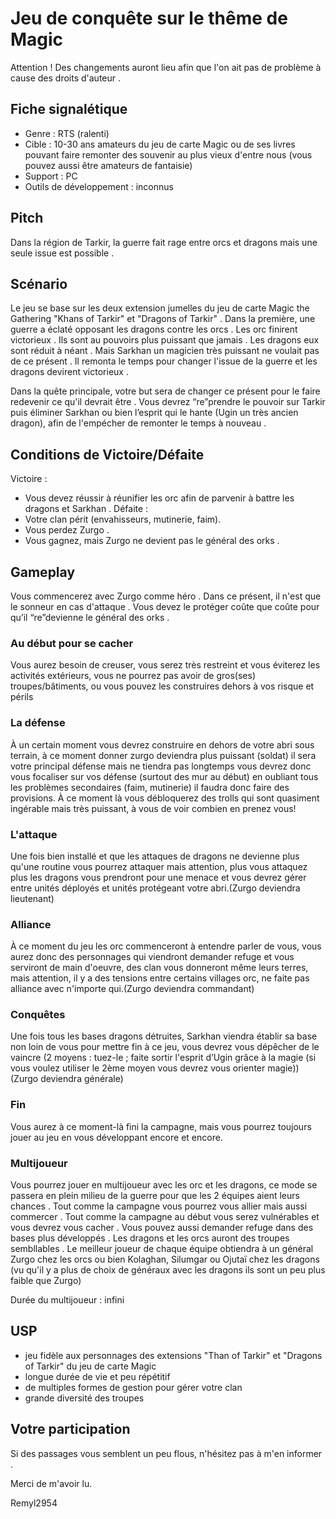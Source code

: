 # Jeu de conquête sur le thême de Magic
Attention ! Des changements auront lieu afin que l'on ait pas de problème à cause des droits d'auteur .
## Fiche signalétique
- Genre : RTS (ralenti)
- Cible : 10-30 ans amateurs du jeu de carte Magic ou de ses livres pouvant faire remonter des souvenir au plus vieux d'entre nous (vous pouvez aussi être amateurs de fantaisie)
- Support : PC
- Outils de développement : inconnus
## Pitch
Dans la région de Tarkir, la guerre fait rage entre orcs et dragons mais une seule issue est possible .
## Scénario
Le jeu se base sur les deux extension jumelles du jeu de carte Magic the Gathering "Khans of Tarkir" et "Dragons of Tarkir" . 
Dans la première<!--Felecarp : cette phrase ne devrait elle pas impliquer un dans la seconde ?-->, une guerre a éclaté opposant les dragons contre les orcs . 
Les orc finirent victorieux .
Ils sont au pouvoirs plus puissant que jamais . 
Les dragons eux sont réduit à néant . 
Mais Sarkhan un magicien très puissant ne voulait pas de ce présent .
Il remonta le temps pour changer l'issue de la guerre et les dragons devirent victorieux .

Dans la quête principale, votre but sera de changer ce présent pour le faire redevenir ce qu'il devrait être .
Vous devrez “re”prendre le pouvoir sur Tarkir puis éliminer Sarkhan ou bien l’esprit qui le hante (Ugin un très ancien dragon), afin de l'empécher de remonter le temps à nouveau .
## Conditions de Victoire/Défaite
Victoire :
- Vous devez réussir à réunifier les orc afin de parvenir à battre les dragons et Sarkhan .
Défaite :
- Votre clan périt (envahisseurs, mutinerie, faim).
- Vous perdez Zurgo .
- Vous gagnez, mais Zurgo ne devient pas le général des orks .
## Gameplay
Vous commencerez avec Zurgo comme héro . 
Dans ce présent, il n'est que le sonneur en cas d'attaque .
Vous devez le protéger coûte que coûte pour qu’il “re”devienne le général des orks .
### Au début pour se cacher
Vous aurez besoin de creuser, vous serez très restreint et vous éviterez les activités extérieurs, vous ne pourrez pas avoir de gros(ses) troupes/bâtiments, ou vous pouvez les construires dehors à vos risque et périls
### La défense
À un certain moment vous devrez construire en dehors de votre abri sous terrain, à ce moment donner zurgo deviendra plus puissant (soldat) il sera votre principal défense mais ne tiendra pas longtemps vous devrez donc vous focaliser sur vos défense (surtout des mur au début) en oubliant tous les problèmes secondaires (faim, mutinerie) il faudra donc faire des provisions. À ce moment là vous débloquerez des trolls qui sont quasiment ingérable mais très puissant, à vous de voir combien en prenez vous!
### L'attaque
Une fois bien installé et que les attaques de dragons ne devienne plus qu'une routine vous pourrez attaquer mais attention, plus vous attaquez plus les dragons vous prendront pour une menace et vous devrez gérer entre unités déployés et unités protégeant votre abri.(Zurgo deviendra lieutenant)
### Alliance
À ce moment du jeu les orc commenceront à entendre parler de vous, vous aurez donc des personnages qui viendront demander refuge et vous serviront de main d'oeuvre, des clan vous donneront même leurs terres, mais attention, il y a des tensions entre certains villages orc, ne faite pas alliance avec n'importe qui.(Zurgo deviendra commandant)
### Conquêtes
Une fois tous les bases dragons détruites, Sarkhan viendra établir sa base non loin de vous pour mettre fin à ce jeu, vous devrez vous dépêcher de le vaincre (2 moyens : tuez-le ; faite sortir l'esprit d’Ugin grâce à la magie (si vous voulez utiliser le 2ème moyen vous devrez vous orienter magie))(Zurgo deviendra générale)
### Fin
Vous aurez à ce moment-là fini la campagne, mais vous pourrez toujours jouer au jeu en vous développant encore et encore.
### Multijoueur
Vous pourrez jouer en multijoueur avec les orc et les dragons, ce mode se passera en plein milieu de la guerre pour que les 2 équipes aient leurs chances .
Tout comme la campagne vous pourrez vous allier mais aussi commercer .
Tout comme la campagne au début vous serez vulnérables et vous devrez vous cacher .
Vous pouvez aussi demander refuge dans des bases plus développés .
Les dragons et les orcs auront des troupes sembllables .
Le meilleur joueur de chaque équipe obtiendra à un général Zurgo chez les orcs ou bien Kolaghan, Silumgar ou Ojutaï chez les dragons
(vu qu'il y a plus de choix de généraux avec les dragons ils sont un peu plus faible que Zurgo)<!--Felecarp : drole d'idée-->

Durée du multijoueur : infini<!--Felecarp je ne comprend pas-->
## USP
- jeu fidèle aux personnages des extensions "Than of Tarkir" et "Dragons of Tarkir" du jeu de carte Magic
- longue durée de vie et peu répétitif
- de multiples formes de gestion pour gérer votre clan<!--Felecarp : pas compris-->
- grande diversité des troupes
## Votre participation
Si des passages vous semblent un peu flous, n'hésitez pas à m'en informer .

Merci de m'avoir lu.

Remyl2954